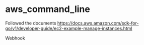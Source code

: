 # aws_command_line

Followed the documents
https://docs.aws.amazon.com/sdk-for-go/v1/developer-guide/ec2-example-manage-instances.html

Webhook
